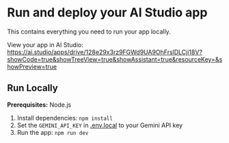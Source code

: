 # Run and deploy your AI Studio app

This contains everything you need to run your app locally.

View your app in AI Studio: https://ai.studio/apps/drive/128e29x3rz9FGWd9UA9OhFrslDLCji18V?showCode=true&showTreeView=true&showAssistant=true&resourceKey=&showPreview=true

## Run Locally

**Prerequisites:**  Node.js


1. Install dependencies:
   `npm install`
2. Set the `GEMINI_API_KEY` in [.env.local](.env.local) to your Gemini API key
3. Run the app:
   `npm run dev`
